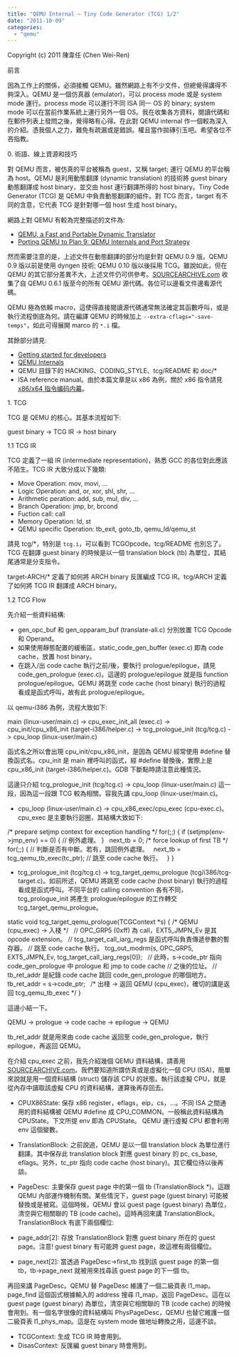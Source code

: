 ```yaml
---
title: "QEMU Internal – Tiny Code Generator (TCG) 1/2"
date: "2011-10-09"
categories: 
  - "qemu"
---
```


Copyright (c) 2011 陳韋任 (Chen Wei-Ren)

前言

因為工作上的關係，必須接觸 QEMU。雖然網路上有不少文件，但總覺得講得不夠深入。QEMU 是一個仿真器 (emulator)，可以 process mode 或是 system mode 運行。process mode 可以運行不同 ISA 同一 OS 的 binary; system mode 可以在當前作業系統上運行另外一個 OS。我在收集各方資料，閱讀代碼和在郵件列表上發問之後，覺得略有心得。在此對 QEMU internal 作一個較為深入的介紹。憑我個人之力，難免有疏漏或是錯誤。權且當作拋磚引玉吧。希望各位不吝指教。

0\. 術語、線上資源和技巧

對 QEMU 而言，被仿真的平台被稱為 guest，又稱 target; 運行 QEMU 的平台稱為 host。QEMU 是利用動態翻譯 (dynamic translation) 的技術將 guest binary 動態翻譯成 host binary，並交由 host 運行翻譯所得的 host binary。Tiny Code Generator (TCG) 是 QEMU 中負責動態翻譯的組件。對 TCG 而言，target 有不同的含意，它代表 TCG 是針對哪一個 host 生成 host binary。

網路上對 QEMU 有較為完整描述的文件為:

- [QEMU, a Fast and Portable Dynamic Translator](http://www.usenix.org/publications/library/proceedings/usenix05/tech/freenix/full_papers/bellard/bellard.pdf)
- [Porting QEMU to Plan 9: QEMU Internals and Port Strategy](http://gsoc.cat-v.org/people/nwf/paper-strategy-plus.pdf)

然而需要注意的是，上述文件在動態翻譯的部分均是針對 QEMU 0.9 版。QEMU 0.9 版以前是使用 dyngen 技術; QEMU 0.10 版以後採用 TCG。雖說如此，但在 QEMU 的其它部分差異不大，上述文件仍可供參考。[SOURCEARCHIVE.com](http://qemu.sourcearchive.com/) 收集了自 QEMU 0.6.1 版至今的所有 QEMU 源代碼。各位可以邊看文件邊看源代碼。

QEMU 極為依賴 macro，這使得直接閱讀源代碼通常無法確定其函數呼叫，或是執行流程倒底為何。請在編譯 QEMU 的時候加上 `--extra-cflags="-save-temps"`，如此可得展開 marco 的 `*.i` 檔。

其餘部分請見:

- [Getting started for developers](http://wiki.qemu.org/Documentation/GettingStartedDevelopers)
- [QEMU Internals](http://qemu.weilnetz.de/qemu-tech.html)
- QEMU 目錄下的 HACKING、CODING\_STYLE、tcg/README 和 doc/\*
- ISA reference manual。由於本篇文章是以 x86 為例，關於 x86 指令請見  [x86/x64 指令编码内幕](http://www.mouseos.com/x64/index.html)。

1\. TCG

TCG 是 QEMU 的核心。其基本流程如下:

guest binary -> TCG IR -> host binary

1.1 TCG IR

TCG 定義了一組 IR (intermediate representation)，熟悉 GCC 的各位對此應該不陌生。TCG IR 大致分成以下幾類:

- Move Operation: mov, movi, …
- Logic Operation: and, or, xor, shl, shr, …
- Arithmetic peration: add, sub, mul, div, …
- Branch Operation: jmp, br, brcond
- Fuction call: call
- Memory Operation: ld, st
- QEMU specific Operation: tb\_exit, goto\_tb, qemu\_ld/qemu\_st

請見 tcg/\*，特別是 `tcg.i`，可以看到 TCGOpcode。tcg/README 也別忘了。TCG 在翻譯 guest binary 的時候是以一個 translation block (tb) 為單位，其結尾通常是分支指令。

target-ARCH/\* 定義了如何將 ARCH binary 反匯編成 TCG IR。tcg/ARCH 定義了如何將 TCG IR 翻譯成 ARCH binary。

1.2 TCG Flow

先介紹一些資料結構:

- gen\_opc\_buf 和 gen\_opparam\_buf (translate-all.c) 分別放置 TCG Opcode 和 Operand。
- 如果使用靜態配置的緩衝區，static\_code\_gen\_buffer (exec.c) 即為 code cache，放置 host binary。
- 在跳入/出 code cache 執行之前/後，要執行 prologue/epilogue，請見 code\_gen\_prologue (exec.c)。這邊的 prologue/epilogue 就是指 function prologue/epilogue。QEMU 將跳至 code cache (host binary) 執行的過程看成是函式呼叫，故有此 prologue/epilogue。

以 qemu-i386 為例，流程大致如下:

main (linux-user/main.c) -> cpu\_exec\_init\_all (exec.c)
  -> cpu\_init/cpu\_x86\_init (target-i386/helper.c)
  -> tcg\_prologue\_init (tcg/tcg.c) -> cpu\_loop (linux-user/main.c)

函式名之所以會出現 cpu\_init/cpu\_x86\_init，是因為 QEMU 經常使用 #define 替換函式名。cpu\_init 是 main 裡呼叫的函式，經 #define 替換後，實際上是 cpu\_x86\_init (target-i386/helper.c)。GDB 下斷點時請注意此種情況。

這邊只介紹 tcg\_prologue\_init (tcg/tcg.c) -> cpu\_loop (linux-user/main.c) 這一段，因為這一段跟 TCG 較為相關。容我先講 cpu\_loop (linux-user/main.c)。

- cpu\_loop (linux-user/main.c) -> cpu\_x86\_exec/cpu\_exec (cpu-exec.c)。cpu\_exec 是主要執行迴圈，其結構大致如下:

/\* prepare setjmp context for exception handling \*/
for(;;) {
    if (setjmp(env\->jmp\_env) \== 0) { // 例外處理。
    }
 
    next\_tb \= 0; /\* force lookup of first TB \*/
    for(;;) {
      // 判斷是否有中斷。若有，跳回例外處理。
 
      next\_tb \= tcg\_qemu\_tb\_exec(tc\_ptr); // 跳至 code cache 執行。
 
    }
}

- tcg\_prologue\_init (tcg/tcg.c) -> tcg\_target\_qemu\_prologue (tcg/i386/tcg-target.c)。如前所述，QEMU 將跳至 code cache (host binary) 執行的過程看成是函式呼叫。不同平台的 calling convention 各有不同，tcg\_prologue\_init 將產生 prologue/epilogue 的工作轉交 tcg\_target\_qemu\_prologue。

static void tcg\_target\_qemu\_prologue(TCGContext \*s)
{
  /\* QEMU (cpu\_exec) -> 入棧 \*/
 
  // OPC\_GRP5 (0xff) 為 call，EXT5\_JMPN\_Ev 是其 opcode extension。
  // tcg\_target\_call\_iarg\_regs 是函式呼叫負責傳遞參數的暫存器。
  // 跳至 code cache 執行。
  tcg\_out\_modrm(s, OPC\_GRP5, EXT5\_JMPN\_Ev, tcg\_target\_call\_iarg\_regs\[0\]);
 
  // 此時，s->code\_ptr 指向 code\_gen\_prologue 中 prologue 和 jmp to code cache
  // 之後的位址。
  // tb\_ret\_addr 是紀錄 code cache 跳回 code\_gen\_prologue 的哪個地方。
  tb\_ret\_addr \= s\->code\_ptr;
 
  /\* 出棧 -> 返回 QEMU (cpu\_exec)，確切的講是返回 tcg\_qemu\_tb\_exec \*/
}

這邊小結一下。

QEMU -> prologue -> code cache -> epilogue -> QEMU

tb\_ret\_addr 就是用來由 code cache 返回至 code\_gen\_prologue，執行 epilogue，再返回 QEMU。

在介紹 cpu\_exec 之前，我先介紹幾個 QEMU 資料結構，請善用 [SOURCEARCHIVE.com](http://qemu.sourcearchive.com/)。我們要知道所謂仿真或是虛擬化一個 CPU (ISA)，簡單來說就是用一個資料結構 (struct) 儲存該 CPU 的狀態。執行該虛擬 CPU，就是從內存中讀取該虛擬 CPU 的資料結構，運算後再存回去。

- CPUX86State: 保存 x86 register，eflags，eip，cs，…。不同 ISA 之間通用的資料結構被 QEMU #define 成 CPU\_COMMON。一般稱此資料結構為 CPUState。下文所提 env 即為 CPUState。 QEMU 運行虛擬 CPU 都會利用 env 這個變數。
- TranslationBlock: 之前說過，QEMU 是以一個 translation block 為單位進行翻譯。其中保存此 translation block 對應 guest binary 的 pc, cs\_base, eflags。另外，tc\_ptr 指向 code cache (host binary)。其它欄位待以後再談。
- PageDesc: 主要保存 guest page 中的第一個 tb (TranslationBlock \*)。這跟 QEMU 內部運作機制有關。某些情況下，guest page (guest binary) 可能被替換或是被寫。這個時候，QEMU 會以 guest page (guest binary) 為單位，清空與它相關聯的 TB (code cache)。這時再回來講 TranslationBlock。TranslationBlock 有底下兩個欄位:

- page\_addr\[2\]: 存放 TranslationBlock 對應 guest binary 所在的 guest page。注意! guest binary 有可能跨 guest page，故這裡有兩個欄位。
- page\_next\[2\]: 當透過 PageDesc->first\_tb 找到該 guest page 的第一個 tb，tb->page\_next 就被用來找尋該 guest page 的下一個 tb。

再回來講 PageDesc。QEMU 替 PageDesc 維護了一個二級頁表 l1\_map。page\_find 這個函式根據輸入的 address 搜尋 l1\_map，返回 PageDesc。這在以 guest page (guest binary) 為單位，清空與它相關聯的 TB (code cache) 的時候會用到。有一個名字很像的資料結構叫 PhysPageDesc，QEMU 也替它維護一個二級頁表 l1\_phys\_map。這是在 system mode 做地址轉換之用，這邊不談。

- TCGContext: 生成 TCG IR 時會用到。
- DisasContext: 反匯編 guest binary 時會用到。
